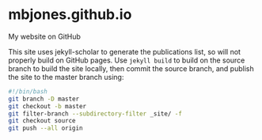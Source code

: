 mbjones.github.io
=================

My website on GitHub

This site uses jekyll-scholar to generate the publications list, so will not 
properly build on GitHub pages.  Use `jekyll build` to build on the source branch to build the site locally, then commit the source branch, and publish the site to 
the master branch using:

```sh
#!/bin/bash                                                                                                                                                 
git branch -D master
git checkout -b master
git filter-branch --subdirectory-filter _site/ -f
git checkout source
git push --all origin
```
